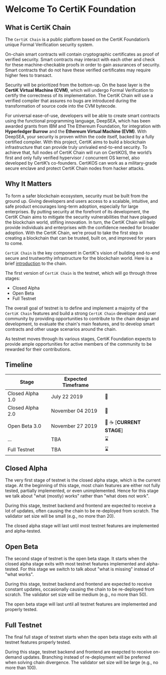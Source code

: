 # Welcome To CertiK Foundation

## What is CertiK Chain

The `CertiK Chain` is a public platform based on the CertiK Foundation’s unique Formal Verification security system.

On-chain smart contracts will contain cryptographic certificates as proof of verified security. Smart contracts may interact with each other and check for these machine-checkable proofs in order to gain assurances of security. Smart contracts that do not have these verified certificates may require higher fees to transact.

Security will be prioritized from the bottom-up. On the base layer is the **CertiK Virtual Machine (CVM)**, which will undergo Formal Verification to certify the correctness of its implementation. The CertiK Chain will use a verified compiler that assures no bugs are introduced during the transformation of source code into the CVM bytecode.

For universal ease-of-use, developers will be able to create smart contracts using the functional programming language, DeepSEA, which has been awarded grants from IBM and The Ethereum Foundation, for integration with **Hyperledger Burrow** and the **Ethereum Virtual Machine (EVM)**. With DeepSEA, your security is proven within the code itself, backed by a fully certified compiler.
With this project, CertiK aims to build a blockchain infrastructure that can provide truly unrivaled end-to-end security. To achieve that, full nodes of CertiK Chain will run on CertiKOS, the world’s first and only fully verified hypervisor / concurrent OS kernel, also developed by CertiK’s co-founders. CertiKOS can work as a military-grade secure enclave and protect CertiK Chain nodes from hacker attacks.

## Why It Matters

To form a safer blockchain ecosystem, security must be built from the ground up. Giving developers and users access to a scalable, intuitive, and safe product encourages long-term adoption, especially for large enterprises.
By putting security at the forefront of its development, the CertiK Chain aims to mitigate the security vulnerabilities that have plagued the blockchain world, stifling innovation. In turn, the CertiK Chain will help provide individuals and enterprises with the confidence needed for broader adoption.
With the CertiK Chain, we’re proud to take the first step in creating a blockchain that can be trusted, built on, and improved for years to come.

`CertiK Chain` is the key component in CertiK's vision of building end-to-end secure and trustworthy infrastructure for the blockchain world. Here is a brief [introduction](https://medium.com/certik/introducing-the-certik-chain-26629248da3c) to the chain.

The first version of `CertiK Chain` is the testnet, which will go through three stages:

* Closed Alpha
* Open Beta
* Full Testnet

The overall goal of testnet is to define and implement a majority of the `CertiK Chain` features and build a strong `CertiK Chain` developer and user community by providing opportunities to contribute to the chain design and development, to evaluate the chain's main features, and to develop smart contracts and other usage scenarios around the chain.

As testnet moves through its various stages, CertiK Foundation expects to provide ample opportunities for active members of the community to be rewarded for their contributions.

## Timeline

| Stage  | Expected Timeframe |       |
| ------ | ------------------ | ----- |
| Closed Alpha 1.0 | July 22 2019 | 🚀 |
| Closed Alpha 2.0 | November 04 2019 | 🚀 |
| Open Beta 3.0    | November 27 2019 | 🚀 ☕ [**CURRENT STAGE**] |
| ...              | TBA | ⌛ |
| Full Testnet     | TBA | ⌛ |

## Closed Alpha

The very first stage of testnet is the closed alpha stage, which is the current stage. At the beginning of this stage, most chain features are either not fully tested, partially implemented, or even unimplemented. Hence for this stage we talk about "what (mostly) works" rather than "what does not work".

During this stage, testnet backend and frontend are expected to receive a lot of updates, often causing the chain to be re-deployed from scratch. The validator set size will be small (e.g., no more than 20).

The closed alpha stage will last until most testnet features are implemented and alpha-tested.

## Open Beta

The second stage of testnet is the open beta stage. It starts when the closed alpha stage exits with most testnet features implemented and alpha-tested. For this stage we switch to talk about "what is missing" instead of "what works".

During this stage, testnet backend and frontend are expected to receive constant updates, occasionally causing the chain to be re-deployed from scratch. The validator set size will be medium (e.g., no more than 50).

The open beta stage will last until all testnet features are implemented and properly tested.

## Full Testnet

The final full stage of testnet starts when the open beta stage exits with all testnet features properly tested.

During this stage, testnet backend and frontend are exepcted to receive on-demand updates. Branching instead of re-deployment will be preferred when solving chain divergence. The validator set size will be large (e.g., no more than 100).

